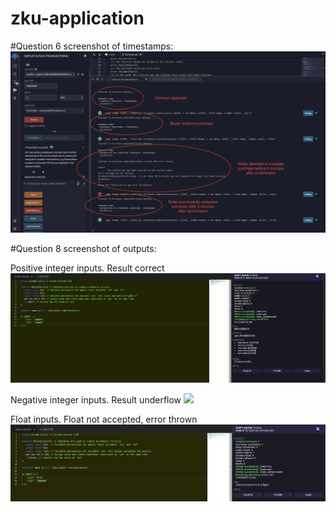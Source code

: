 # zku-application

#Question 6 screenshot of timestamps:
![](Question6.png)

#Question 8 screenshot of outputs:

Positive integer inputs. Result correct
![](Question8_PositiveIntegers.png)

Negative integer inputs. Result underflow
![](Question8_NegativeIntegers.png)

Float inputs. Float not accepted, error thrown
![](Question8_Float.png)
